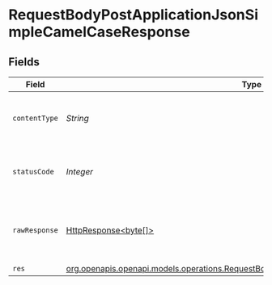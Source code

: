 # RequestBodyPostApplicationJsonSimpleCamelCaseResponse


## Fields

| Field                                                                                                                                                                  | Type                                                                                                                                                                   | Required                                                                                                                                                               | Description                                                                                                                                                            |
| ---------------------------------------------------------------------------------------------------------------------------------------------------------------------- | ---------------------------------------------------------------------------------------------------------------------------------------------------------------------- | ---------------------------------------------------------------------------------------------------------------------------------------------------------------------- | ---------------------------------------------------------------------------------------------------------------------------------------------------------------------- |
| `contentType`                                                                                                                                                          | *String*                                                                                                                                                               | :heavy_check_mark:                                                                                                                                                     | HTTP response content type for this operation                                                                                                                          |
| `statusCode`                                                                                                                                                           | *Integer*                                                                                                                                                              | :heavy_check_mark:                                                                                                                                                     | HTTP response status code for this operation                                                                                                                           |
| `rawResponse`                                                                                                                                                          | [HttpResponse<byte[]>](https://docs.oracle.com/en/java/javase/11/docs/api/java.net.http/java/net/http/HttpResponse.html)                                               | :heavy_minus_sign:                                                                                                                                                     | Raw HTTP response; suitable for custom response parsing                                                                                                                |
| `res`                                                                                                                                                                  | [org.openapis.openapi.models.operations.RequestBodyPostApplicationJsonSimpleCamelCaseRes](../../models/operations/RequestBodyPostApplicationJsonSimpleCamelCaseRes.md) | :heavy_minus_sign:                                                                                                                                                     | OK                                                                                                                                                                     |